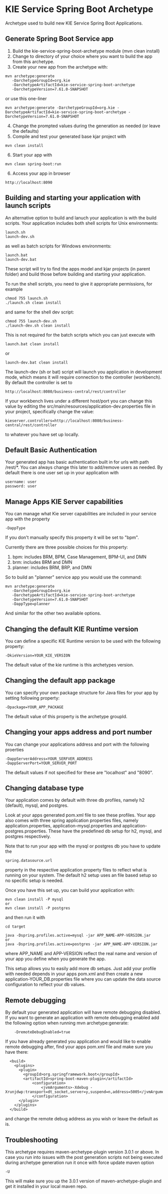# KIE Service Spring Boot Archetype

Archetype used to build new KIE Service Spring Boot Applications.

## Generate Spring Boot Service app

1. Build the kie-service-spring-boot-archetype module (mvn clean install)
2. Change to directory of your choice where you want to build the
   app from this archetype.
3. Create your new app from the archetype with:

```
mvn archetype:generate
   -DarchetypeGroupId=org.kie
   -DarchetypeArtifactId=kie-service-spring-boot-archetype
   -DarchetypeVersion=7.61.0-SNAPSHOT
```

or use this one-liner

```
mvn archetype:generate -DarchetypeGroupId=org.kie -DarchetypeArtifactId=kie-service-spring-boot-archetype -DarchetypeVersion=7.61.0-SNAPSHOT
```

4. Change the prompted values during the generation as needed (or leave the defaults)
5. Compile and test your generated base kjar project with

```
mvn clean install
```

6. Start your app with

```
mvn clean spring-boot:run
```

6. Access your app in browser

```
http://localhost:8090
```

## Building and starting your application with launch scripts

An alternative option to build and lanuch your application is with the build scripts. Your application
includes both shell scripts for Unix environments:

```
launch.sh
launch-dev.sh
```

as well as batch scripts for Windows environments:

```
launch.bat
launch-dev.bat
```

These script will try to find the apps model and kjar projects (in parent folder) and build
those before building and starting your application.

To run the shell scripts, you need to give it appropriate permissions, for example

```
chmod 755 launch.sh
./launch.sh clean install
```

and same for the shell dev script:

```
chmod 755 launch-dev.sh
./launch-dev.sh clean install
```

This is not required for the batch scripts which you can just execute with

```
launch.bat clean install
```

or

```
launch-dev.bat clean install
```

The launch-dev (sh or bat) script will launch you application in development mode, which means it will require
connection to the controller (workbench). By default the controller is set to

```
http://localhost:8080/business-central/rest/controller
```

If your workbench lives under a different host/port
you can change this value by editing the src/main/resources/application-dev.properties file in your
project, specifically change the value:

```
kieserver.controllers=http://localhost:8080/business-central/rest/controller
```

to whatever you have set up locally.

## Default Basic Authentication

Your generated app has basic authentication built in for urls with path /rest/\*. You can always change this later to add/remove users as needed.
By default there is one user set up in your application with

```
username: user
password: user
```

## Manage Apps KIE Server capabilities

You can manage what Kie server capabilities are included in your
service app with the property

```
-DappType
```

If you don't manually specify this property
it will be set to "bpm".

Currently there are three possible choices
for this property:

1. bpm: includes BRM, BPM, Case Management, BPM-UI, and DMN
2. brm: includes BRM and DMN
3. planner: includes BRM, BRP, and DMN

So to build an "planner" service app you would use the command:

```
mvn archetype:generate
   -DarchetypeGroupId=org.kie
   -DarchetypeArtifactId=kie-service-spring-boot-archetype
   -DarchetypeVersion=7.61.0-SNAPSHOT
   -DappType=planner
```

And similar for the other two available options.

## Changing the default KIE Runtime version

You can define a specific KIE Runtime version to be used with the following property:

```
-DkieVersion=YOUR_KIE_VERSION
```

The default value of the kie runtime is this archetypes version.

## Changing the default app package

You can specify your own package structure for Java files for your app by setting following property:

```
-Dpackage=YOUR_APP_PACKAGE
```

The default value of this property is the archetype groupId.

## Changing your apps address and port number

You can change your applications address and port with the following proerties

```
-DappServerAddress=YOUR_SERFVER_ADDRESS
-DappServerPort=YOUR_SERVER_PORT
```

The default values if not specified for these are "localhost" and "8090".

## Changing database type

Your application comes by default with three db profiles, namely h2 (default), mysql, and postgres.

Look at your apps generated pom.xml file to see these profiles.
Your app also comes with three spring application properties files, namely
application.properties, application-mysql.properties and application-postgres.properties.
These have the predefined db setup for h2, mysql, and postgres respectively.

Note that to run your app with the mysql or postgres db you have to update the

```
spring.datasource.url
```

property in the respective application property files to reflect what is running on your system.
The default h2 setup uses an file based setup so no specific setup is needed.

Once you have this set up, you can build your application with:

```
mvn clean install -P mysql
or
mvn clean install -P postgres
```

and then run it with

```
cd target

java -Dspring.profiles.active=mysql -jar APP_NAME-APP-VERSION.jar
or
java -Dspring.profiles.active=postgres -jar APP_NAME-APP-VERSION.jar
```

where APP_NAME and APP-VERSION reflect the real name and version of your app you define
when you generate the app.

This setup allows you to easily add more db setups. Just add your profile with
needed depends in your apps pom.xml and then create a new application-YOUR_DB.properties
file where you can update the data source configuration to reflect your db values.

## Remote debugging

By default your generated application will have remote debugging disabled. If you want
to generate an application with remote debugging enabled add the following option when
running mvn archetype:generate:

```
    -DremoteDebugEnabled=true
```

If you have already generated you application and would like to enable remote debugging after,
find your apps pom.xml file and make sure you have there:

```
  <build>
    <plugins>
      <plugin>
        <groupId>org.springframework.boot</groupId>
        <artifactId>spring-boot-maven-plugin</artifactId>
            <configuration>
                <jvmArguments>-Xdebug -Xrunjdwp:transport=dt_socket,server=y,suspend=n,address=5005</jvmArguments>
            </configuration>
      </plugin>
    </plugins>
  </build>
```

and change the remote debug address as you wish or leave the default as is.

## Troubleshooting

This archetype requires maven-archetype-plugin version 3.0.1 or above.
In case you run into issues with the post generation scripts
not being executed during archetype generation run it once with
force update maven option

```
-U
```

This will make sure you up the 3.0.1 version of maven-archetype-plugin
and get it installed in your local maven repo.
